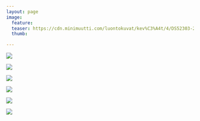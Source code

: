 ```yaml
---
layout: page
image:
  feature:
  teaser: https://cdn.minimuutti.com/luontokuvat/kev%C3%A4t/4/DS52303-245px.jpg
  thumb:

---
```


![](https://cdn.minimuutti.com/luontokuvat/kev%C3%A4t/3/DS50643-800px.jpg)

![](https://cdn.minimuutti.com/luontokuvat/kev%C3%A4t/3/DS50644-800px.jpg)

![](https://cdn.minimuutti.com/luontokuvat/kev%C3%A4t/4/DS52305-800px.jpg)

![](https://cdn.minimuutti.com/luontokuvat/kev%C3%A4t/4/DS52308-800px.jpg)

![](https://cdn.minimuutti.com/luontokuvat/kev%C3%A4t/4/DS52310-800px.jpg)

![](https://cdn.minimuutti.com/luontokuvat/kev%C3%A4t/4/DS52303-800px.jpg)
